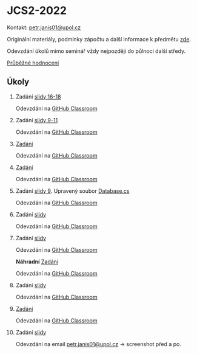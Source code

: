 # JCS2-2022

Kontakt: [petr.janis01@upol.cz](mailto:petr.janis01@upol.cz)

Originální materiály, podmínky zápočtu a další informace k předmětu [zde](https://apollo.inf.upol.cz/~janostik/teaching/).

Odevzdání úkolů mimo seminář vždy nejpozději do půlnoci další středy.

[Průběžné hodnocení](https://upolomouc-my.sharepoint.com/:x:/g/personal/janipe05_upol_cz/EeDN0eqrlQhHpJ94ImqN-BYBsgiLprlvVl0ZAlGFEntAMQ?e=sShUAe)
## Úkoly
1. Zadání [slidy 16-18](https://apollo.inf.upol.cz/~janostik/slides/jcs201.pdf) 
    
    Odevzdání na [GitHub Classroom](https://classroom.github.com/a/XcSSXBHC)

2. Zadání [slidy 9-11](https://apollo.inf.upol.cz/~janostik/slides/jcs202.pdf) 
    
    Odevzdání na [GitHub Classroom](https://classroom.github.com/a/VnK9Vqa3)

3. [Zadání](https://github.com/petrjanis01/JCS2-2022/blob/main/exercises/03/03.md)
    
    Odevzdání na [GitHub Classroom](https://classroom.github.com/a/1u7jXmU-)

4. [Zadání](./exercises/04/04.md)
    
    Odevzdání na [GitHub Classroom](https://classroom.github.com/a/dLiu-F0-)

5. Zadání [slidy 9](https://apollo.inf.upol.cz/~janostik/slides/jcs205.pdf). Upravený soubor [Database.cs](./exercises/05/Database.cs)

    Odevzdání na [GitHub Classroom](https://classroom.github.com/a/8UZ_YmJH)

6. Zadání [slidy](https://apollo.inf.upol.cz/~janostik/slides/jcs206.pdf)

    Odevzdání na [GitHub Classroom](https://classroom.github.com/a/Ikuqdz1F)

7. Zadání [slidy](https://apollo.inf.upol.cz/~janostik/slides/jcs207.pdf)

    Odevzdání na [GitHub Classroom](https://classroom.github.com/a/_4VBlJSM)

    **Náhradní** [Zadání](./exercises/07/07_1.md)

    Odevzdání na [GitHub Classroom](https://classroom.github.com/a/l8uZ7fP4)

8. Zadání [slidy](https://apollo.inf.upol.cz/~janostik/slides/jcs208.pdf)

    Odevzdání na [GitHub Classroom](https://classroom.github.com/a/NHeNSz76)

9. [Zadání](./exercises/09/09.md)

    Odevzdání na [GitHub Classroom](https://classroom.github.com/a/z8Jw9hY1)

10. Zadání [slidy](https://apollo.inf.upol.cz/~janostik/slides/jcs211.pdf)

    Odevzdání na email petr.janis01@upol.cz -> screenshot před a po.